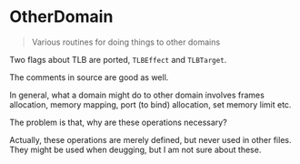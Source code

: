 # OtherDomain

> Various routines for doing things to other domains

Two flags about TLB are ported, `TLBEffect` and `TLBTarget`.

The comments in source are good as well.

In general, what a domain might do to other domain involves frames allocation, memory mapping, port (to bind) allocation, set memory limit etc.

The problem is that, why are these operations necessary?

Actually, these operations are merely defined, but never used in other files. They might be used when deugging, but I am not sure about these.